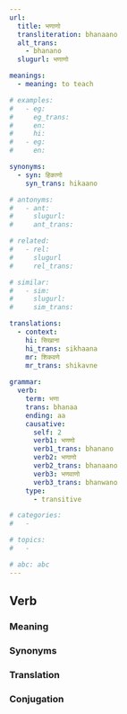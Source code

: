```yaml
---
url: 
  title: भणाणो
  transliteration: bhanaano
  alt_trans:
    - bhanano
  slugurl: भणाणो

meanings:
  - meaning: to teach 

# examples:
#   - eg:
#     eg_trans: 
#     en:
#     hi:
#   - eg:
#     en:

synonyms:
  - syn: हिकाणो
    syn_trans: hikaano

# antonyms:
#   - ant:
#     slugurl:
#     ant_trans: 

# related:
#   - rel:
#     slugurl
#     rel_trans: 

# similar:
#   - sim: 
#     slugurl:
#     sim_trans:

translations:
  - context:
    hi: सिखाना
    hi_trans: sikhaana
    mr: शिकवणे
    mr_trans: shikavne
    
grammar:
  verb:
    term: भणा
    trans: bhanaa
    ending: aa
    causative:
      self: 2
      verb1: भणणो
      verb1_trans: bhanano
      verb2: भणाणो
      verb2_trans: bhanaano
      verb3: भणवाणो
      verb3_trans: bhanwano
    type:
      - transitive

# categories:
#   -

# topics:
#   -

# abc: abc   
---
```



## Verb
<!-- <fos :grammar="grammar" :url="url"></fos> -->

### Meaning
<meaning :meanings="meanings" :url="url"></meaning>

<!-- ### Examples
<eg :eg="examples" :url="url"></eg> -->

### Synonyms
<syn :syn="synonyms" :url="url"></syn>

<!-- ### Antonyms
<ant :ant="antonyms" :url="url"></ant> -->

### Translation
<translation :translation="translations" :url="url"></translation>

### Conjugation
<verb-conj :grammar="grammar" :url="url"></verb-conj>

<!-- ### Related
<related :related="related" :url="url"></related> -->

<!-- ### Similar
<similar :similar="similar" :url="url"></similar> -->